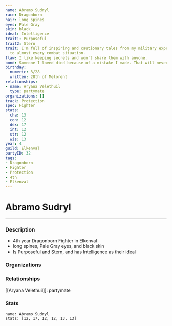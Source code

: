 ```yaml
---
name: Abramo Sudryl
race: Dragonborn
hair: long spines
eyes: Pale Gray
skin: black
ideal: Intelligence
trait1: Purposeful
trait2: Stern
trait: I'm full of inspiring and cautionary tales from my military experience relevant
  to almost every combat situation.
flaw: I like keeping secrets and won't share them with anyone.
bond: Someone I loved died because of a mistake I made. That will never happen again.
birthday:
  numeric: 3/28
  written: 28th of Melorent
relationships:
- name: Aryana Velethuil
  type: partymate
organizations: []
track: Protection
spec: Fighter
stats:
  cha: 13
  con: 12
  dex: 17
  int: 12
  str: 12
  wis: 13
year: 4
guild: Elkenval
partyID: 32
tags:
- Dragonborn
- Fighter
- Protection
- 4th
- Elkenval
---
```

# Abramo Sudryl
---
### Description
- 4th year Dragonborn Fighter in Elkenval
- long spines, Pale Gray eyes, and black skin
- Is Purposeful and Stern, and has Intelligence as their ideal

### Organizations
### Relationships
[[Aryana Velethuil]]: partymate
### Stats
```statblock
name: Abramo Sudryl
stats: [12, 17, 12, 12, 13, 13]
```